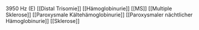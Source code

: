 3950 Hz (E)
[[Distal Trisomie]]
[[Hämoglobinurie]]
[[MS]]
[[Multiple Sklerose]]
[[Paroxysmale Kältehämoglobinurie]]
[[Paroxysmaler nächtlicher Hämoglobinurie]]
[[Sklerose]]